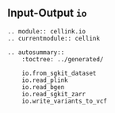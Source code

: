 ## Input-Output `io`

```{eval-rst}
.. module:: cellink.io
.. currentmodule:: cellink

.. autosummary::
    :toctree: ../generated/

    io.from_sgkit_dataset
    io.read_plink
    io.read_bgen
    io.read_sgkit_zarr
    io.write_variants_to_vcf
```
